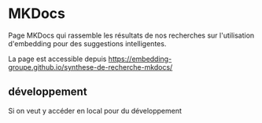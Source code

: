# MKDocs
Page MKDocs qui rassemble les résultats de nos recherches sur l'utilisation d'embedding pour des suggestions intelligentes.

La page est accessible depuis https://embedding-groupe.github.io/synthese-de-recherche-mkdocs/

## développement

Si on veut y accéder en local pour du développement
